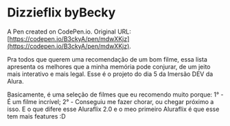 # Dizzieflix byBecky

A Pen created on CodePen.io. Original URL: [https://codepen.io/B3ckyA/pen/mdwXKjz](https://codepen.io/B3ckyA/pen/mdwXKjz).

Pra todos que querem uma recomendação de um bom filme, essa lista apresenta os melhores que a minha memória pode conjurar, de um jeito mais interativo e mais legal. Esse é o projeto do dia 5 da Imersão DEV da Alura. 

Basicamente, é uma seleção de filmes que eu recomendo muito porque: 1° - É um filme incrível; 2° - Conseguiu me fazer chorar, ou chegar próximo a isso. E o que difere esse Aluraflix 2.0 e o meo primeiro Aluraflix é que esse tem mais features :D
